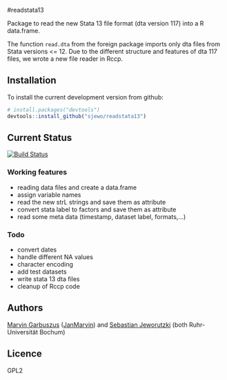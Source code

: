#readstata13

Package to read the new Stata 13 file format (dta version 117) into a R data.frame. 

The function ```read.dta``` from the foreign package imports only dta files from Stata versions <= 12. Due to the different structure and features of dta 117 files, we wrote a new file reader in Rccp.


## Installation

To install the current development version from github:

```R
# install.packages("devtools")
devtools::install_github("sjewo/readstata13")
```
## Current Status

[![Build Status](https://travis-ci.org/sjewo/readstata13.png)](https://travis-ci.org/sjewo/readstata13)

### Working features

* reading data files and create a data.frame
* assign variable names
* read the new strL strings and save them as attribute
* convert stata label to factors and save them as attribute
* read some meta data (timestamp, dataset label, formats,...)

### Todo

* convert dates
* handle different NA values
* character encoding
* add test datasets
* write stata 13 dta files
* cleanup of Rccp code

## Authors

[Marvin Garbuszus](mailto:jan.garbuszus@ruhr-uni-bochum.de) ([JanMarvin](https://github.com/JanMarvin)) and [Sebastian Jeworutzki](mailto:Sebastian.Jeworutzki@ruhr-uni-bochum.de) (both Ruhr-Universität Bochum)

## Licence

GPL2
